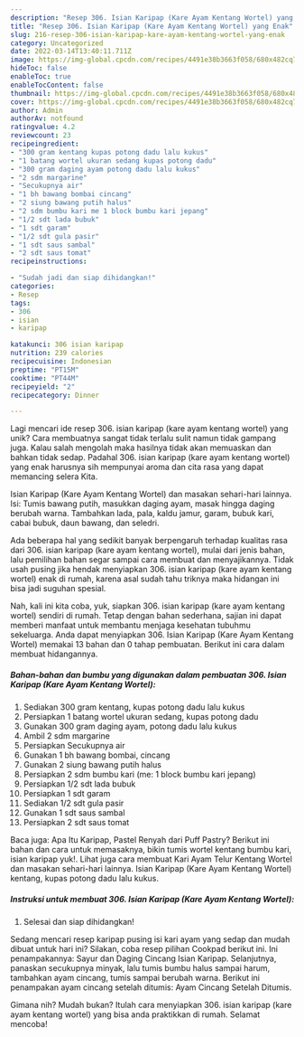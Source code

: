 ```yaml
---
description: "Resep 306. Isian Karipap (Kare Ayam Kentang Wortel) yang Enak"
title: "Resep 306. Isian Karipap (Kare Ayam Kentang Wortel) yang Enak"
slug: 216-resep-306-isian-karipap-kare-ayam-kentang-wortel-yang-enak
category: Uncategorized
date: 2022-03-14T13:40:11.711Z
image: https://img-global.cpcdn.com/recipes/4491e38b3663f058/680x482cq70/306-isian-karipap-kare-ayam-kentang-wortel-foto-resep-utama.jpg
hideToc: false
enableToc: true
enableTocContent: false
thumbnail: https://img-global.cpcdn.com/recipes/4491e38b3663f058/680x482cq70/306-isian-karipap-kare-ayam-kentang-wortel-foto-resep-utama.jpg
cover: https://img-global.cpcdn.com/recipes/4491e38b3663f058/680x482cq70/306-isian-karipap-kare-ayam-kentang-wortel-foto-resep-utama.jpg
author: Admin
authorAv: notfound
ratingvalue: 4.2
reviewcount: 23
recipeingredient:
- "300 gram kentang kupas potong dadu lalu kukus"
- "1 batang wortel ukuran sedang kupas potong dadu"
- "300 gram daging ayam potong dadu lalu kukus"
- "2 sdm margarine"
- "Secukupnya air"
- "1 bh bawang bombai cincang"
- "2 siung bawang putih halus"
- "2 sdm bumbu kari me 1 block bumbu kari jepang"
- "1/2 sdt lada bubuk"
- "1 sdt garam"
- "1/2 sdt gula pasir"
- "1 sdt saus sambal"
- "2 sdt saus tomat"
recipeinstructions:

- "Sudah jadi dan siap dihidangkan!"
categories:
- Resep
tags:
- 306
- isian
- karipap

katakunci: 306 isian karipap 
nutrition: 239 calories
recipecuisine: Indonesian
preptime: "PT15M"
cooktime: "PT44M"
recipeyield: "2"
recipecategory: Dinner

---
```





Lagi mencari ide resep 306. isian karipap (kare ayam kentang wortel) yang unik? Cara membuatnya sangat tidak terlalu sulit namun tidak gampang juga. Kalau salah mengolah maka hasilnya tidak akan memuaskan dan bahkan tidak sedap. Padahal 306. isian karipap (kare ayam kentang wortel) yang enak harusnya sih mempunyai aroma dan cita rasa yang dapat memancing selera Kita.





Isian Karipap (Kare Ayam Kentang Wortel) dan masakan sehari-hari lainnya. Isi: Tumis bawang putih, masukkan daging ayam, masak hingga daging berubah warna. Tambahkan lada, pala, kaldu jamur, garam, bubuk kari, cabai bubuk, daun bawang, dan seledri.

Ada beberapa hal yang sedikit banyak berpengaruh terhadap kualitas rasa dari 306. isian karipap (kare ayam kentang wortel), mulai dari jenis bahan, lalu pemilihan bahan segar sampai cara membuat dan menyajikannya. Tidak usah pusing jika hendak menyiapkan 306. isian karipap (kare ayam kentang wortel) enak di rumah, karena asal sudah tahu triknya maka hidangan ini bisa jadi suguhan spesial.






Nah, kali ini kita coba, yuk, siapkan 306. isian karipap (kare ayam kentang wortel) sendiri di rumah. Tetap dengan bahan sederhana, sajian ini dapat memberi manfaat untuk membantu menjaga kesehatan tubuhmu sekeluarga. Anda dapat menyiapkan 306. Isian Karipap (Kare Ayam Kentang Wortel) memakai 13 bahan dan 0 tahap pembuatan. Berikut ini cara dalam membuat hidangannya.

<!--inarticleads1-->

##### Bahan-bahan dan bumbu yang digunakan dalam pembuatan 306. Isian Karipap (Kare Ayam Kentang Wortel):

1. Sediakan 300 gram kentang, kupas potong dadu lalu kukus
1. Persiapkan 1 batang wortel ukuran sedang, kupas potong dadu
1. Gunakan 300 gram daging ayam, potong dadu lalu kukus
1. Ambil 2 sdm margarine
1. Persiapkan Secukupnya air
1. Gunakan 1 bh bawang bombai, cincang
1. Gunakan 2 siung bawang putih halus
1. Persiapkan 2 sdm bumbu kari (me: 1 block bumbu kari jepang)
1. Persiapkan 1/2 sdt lada bubuk
1. Persiapkan 1 sdt garam
1. Sediakan 1/2 sdt gula pasir
1. Gunakan 1 sdt saus sambal
1. Persiapkan 2 sdt saus tomat


Baca juga: Apa Itu Karipap, Pastel Renyah dari Puff Pastry? Berikut ini bahan dan cara untuk memasaknya, bikin tumis wortel kentang bumbu kari, isian karipap yuk!. Lihat juga cara membuat Kari Ayam Telur Kentang Wortel dan masakan sehari-hari lainnya. Isian Karipap (Kare Ayam Kentang Wortel) kentang, kupas potong dadu lalu kukus. 

<!--inarticleads2-->

##### Instruksi untuk membuat 306. Isian Karipap (Kare Ayam Kentang Wortel):


1. Selesai dan siap dihidangkan!

Sedang mencari resep karipap pusing isi kari ayam yang sedap dan mudah dibuat untuk hari ini? Silakan, coba resep pilihan Cookpad berikut ini. Ini penampakannya: Sayur dan Daging Cincang Isian Karipap. Selanjutnya, panaskan secukupnya minyak, lalu tumis bumbu halus sampai harum, tambahkan ayam cincang, tumis sampai berubah warna. Berikut ini penampakan ayam cincang setelah ditumis: Ayam Cincang Setelah Ditumis. 

Gimana nih? Mudah bukan? Itulah cara menyiapkan 306. isian karipap (kare ayam kentang wortel) yang bisa anda praktikkan di rumah. Selamat mencoba!
